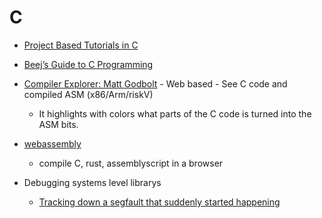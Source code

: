 C
===

* [Project Based Tutorials in C](https://github.com/rby90/project-based-tutorials-in-c)

* [Beej’s Guide to C Programming](http://beej.us/guide/bgc/pdf/bgc_usl_c_1.pdf)
* [Compiler Explorer: Matt Godbolt](https://godbolt.org/) - Web based - See C code and compiled ASM (x86/Arm/riskV)
    * It highlights with colors what parts of the C code is turned into the ASM bits.

* [webassembly](https://webassembly.studio/)
    * compile C, rust, assemblyscript in a browser

* Debugging systems level librarys
    * [Tracking down a segfault that suddenly started happening](https://www.downtowndougbrown.com/2021/01/tracking-down-a-segfault-that-suddenly-started-happening/)